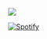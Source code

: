 
<p align="left">
  <img src="https://discord.c99.nl/widget/theme-4/41721471388627763.png" />
</p>

[![Spotify](https://novatorem-brown-seven.vercel.app/api/spotify)](https://open.spotify.com/user/adrianlol2017)
